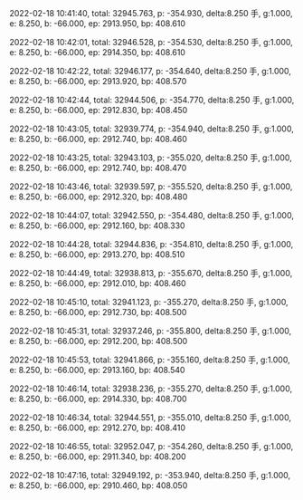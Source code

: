 2022-02-18 10:41:40, total: 32945.763, p: -354.930, delta:8.250 手, g:1.000, e: 8.250, b: -66.000, ep: 2913.950, bp: 408.610

2022-02-18 10:42:01, total: 32946.528, p: -354.530, delta:8.250 手, g:1.000, e: 8.250, b: -66.000, ep: 2914.350, bp: 408.610

2022-02-18 10:42:22, total: 32946.177, p: -354.640, delta:8.250 手, g:1.000, e: 8.250, b: -66.000, ep: 2913.920, bp: 408.570

2022-02-18 10:42:44, total: 32944.506, p: -354.770, delta:8.250 手, g:1.000, e: 8.250, b: -66.000, ep: 2912.830, bp: 408.450

2022-02-18 10:43:05, total: 32939.774, p: -354.940, delta:8.250 手, g:1.000, e: 8.250, b: -66.000, ep: 2912.740, bp: 408.460

2022-02-18 10:43:25, total: 32943.103, p: -355.020, delta:8.250 手, g:1.000, e: 8.250, b: -66.000, ep: 2912.740, bp: 408.470

2022-02-18 10:43:46, total: 32939.597, p: -355.520, delta:8.250 手, g:1.000, e: 8.250, b: -66.000, ep: 2912.320, bp: 408.480

2022-02-18 10:44:07, total: 32942.550, p: -354.480, delta:8.250 手, g:1.000, e: 8.250, b: -66.000, ep: 2912.160, bp: 408.330

2022-02-18 10:44:28, total: 32944.836, p: -354.810, delta:8.250 手, g:1.000, e: 8.250, b: -66.000, ep: 2913.270, bp: 408.510

2022-02-18 10:44:49, total: 32938.813, p: -355.670, delta:8.250 手, g:1.000, e: 8.250, b: -66.000, ep: 2912.010, bp: 408.460

2022-02-18 10:45:10, total: 32941.123, p: -355.270, delta:8.250 手, g:1.000, e: 8.250, b: -66.000, ep: 2912.730, bp: 408.500

2022-02-18 10:45:31, total: 32937.246, p: -355.800, delta:8.250 手, g:1.000, e: 8.250, b: -66.000, ep: 2912.200, bp: 408.500

2022-02-18 10:45:53, total: 32941.866, p: -355.160, delta:8.250 手, g:1.000, e: 8.250, b: -66.000, ep: 2913.160, bp: 408.540

2022-02-18 10:46:14, total: 32938.236, p: -355.270, delta:8.250 手, g:1.000, e: 8.250, b: -66.000, ep: 2914.330, bp: 408.700

2022-02-18 10:46:34, total: 32944.551, p: -355.010, delta:8.250 手, g:1.000, e: 8.250, b: -66.000, ep: 2912.270, bp: 408.410

2022-02-18 10:46:55, total: 32952.047, p: -354.260, delta:8.250 手, g:1.000, e: 8.250, b: -66.000, ep: 2911.340, bp: 408.200

2022-02-18 10:47:16, total: 32949.192, p: -353.940, delta:8.250 手, g:1.000, e: 8.250, b: -66.000, ep: 2910.460, bp: 408.050